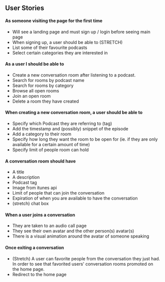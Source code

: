 ## User Stories

#### As someone visiting the page for the first time
- Will see a landing page and must sign up / login before seeing main page
- When signing up, a user should be able to (STRETCH)
- List some of their favourite podcasts
- Select certain categories they are interested in 

#### As a user I should be able to 
- Create a new conversation room after listening to a podcast.
- Search for rooms by podcast name
- Search for rooms by category
- Browse all open rooms
- Join an open room
- Delete a room they have created

#### When creating a new conversation room, a user should be able to
- Specify which Podcast they are referring to (tag)
- Add the timestamp and (possibly) snippet of the episode
- Add a category to their room
- Specify how long they want the room to be open for (ie. if they are only available for a certain amount of time)
- Specify limit of people room can hold 

#### A conversation room should have
- A title
- A description
- Podcast tag
- Image from itunes api
- Limit of people that can join the conversation
- Expiration of when you are available to have the conversation
- (stretch) chat box 

#### When a user joins a conversation
- They are taken to an audio call page 
- They see their own avatar and the other person(s) avatar(s)
- There is a visual animation around the avatar of someone speaking

#### Once exiting a conversation
- (Stretch) A user can favorite people from the conversation they just had. In order to see that favorited users' conversation rooms promoted on the home page.
- Redirect to the home page